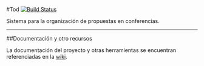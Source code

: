 #Tod [![Build Status](https://travis-ci.org/cravacuore/tod.svg?branch=master)](https://travis-ci.org/cravacuore/tod)

Sistema para la organización de propuestas en conferencias.

---

##Documentación y otro recursos

La documentación del proyecto y otras herramientas se encuentran referenciadas en la [wiki](https://github.com/cravacuore/tod/wiki).
